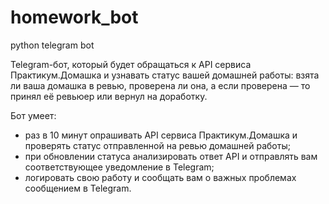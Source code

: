 # homework_bot
python telegram bot

Telegram-бот, который будет обращаться к API сервиса Практикум.Домашка и узнавать статус вашей домашней работы: взята ли ваша домашка в ревью, проверена ли она, а если проверена — то принял её ревьюер или вернул на доработку.

Бот умеет:

-   раз в 10 минут опрашивать API сервиса Практикум.Домашка и проверять статус отправленной на ревью домашней работы;
-   при обновлении статуса анализировать ответ API и отправлять вам соответствующее уведомление в Telegram;
-   логировать свою работу и сообщать вам о важных проблемах сообщением в Telegram.
